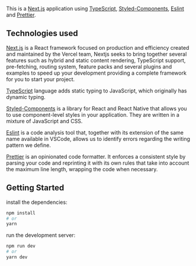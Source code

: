 This is a [Next.js](https://nextjs.org/) application using [TypeScript](https://www.typescriptlang.org/), [Styled-Components](https://styled-components.com/), [Eslint](https://eslint.org/) and [Prettier](https://prettier.io/).

## Technologies used

[Next.js](https://nextjs.org/) is a React framework focused on production and efficiency created and maintained by the Vercel team, Nextjs seeks to bring together several features such as hybrid and static content rendering, TypeScript support, pre-fetching, routing system, feature packs and several plugins and examples to speed up your development providing a complete framework for you to start your project.

[TypeScript](https://www.typescriptlang.org/) language adds static typing to JavaScript, which originally has dynamic typing.

[Styled-Components](https://styled-components.com/) is a library for React and React Native that allows you to use component-level styles in your application. They are written in a mixture of JavaScript and CSS.

[Eslint](https://eslint.org/) is a code analysis tool that, together with its extension of the same name available in VSCode, allows us to identify errors regarding the writing pattern we define.

[Prettier](https://prettier.io/) is an opinionated code formatter. It enforces a consistent style by parsing your code and reprinting it with its own rules that take into account the maximum line length, wrapping the code when necessary.

## Getting Started

install the dependencies:

```bash
npm install
# or
yarn
```
run the development server:

```bash
npm run dev
# or
yarn dev
```
